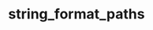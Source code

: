 ---
directive_id: 'string_format_paths'
title: 'string_format_paths'
values_markdown: |
  The value of this directive is expressed as `[format]:[paths]`.
description_markdown: |
  Specifies the format of strings for the specified paths and can enable HTML inside another file format.
  
  Currently supported formats are:
  
  *   `HTML` - string value will be parsed as HTML
  *   `@default` - (note the leading at-sign) string value will be treated as simple text.
  
  Separate multiple formats by commas
  
  You may specify a single path for a format or a comma-separated list of paths enclosed in square brackets. The list may be empty.
  
examples:
  - type: yaml
    code_single_line: 'smartling.string_format_paths = html: *'
    description_markdown: Smartling parses values of all nodes as HTML.
  - type: json
    code_single_line: '"string_format_paths" : "html: *"'
    description_markdown: Smartling parses values of all nodes as HTML.
  - type: csv
    code_single_line: 'smartling.string_format_paths=html:*'
    description_markdown: Smartling parses values of all columns as HTML.
  - type: yaml
    code_single_line: 'smartling.string_format_paths = html: */text'
    description_markdown: Smartling enables HTML in `text` nodes (and their subnodes), regardless of their parents.
  - type: json
    code_single_line: '"string_format_paths" : "html: */text"'
    description_markdown: Smartling enables HTML in `text` nodes (and their subnodes), regardless of their parents.
  - type: yaml
    code_single_line: 'smartling.string_format_paths = html: [*/text, */string]'
    description_markdown: Smartling enables HTML in `text` and `string` nodes (and their subnodes), regardless of their parents.
  - type: json
    code_single_line: '"string_format_paths" : "html: [*/text, *string]"'
    description_markdown: Smartling enables HTML in `text` and `string` nodes (and their subnodes), regardless of their parents.
  - type: yaml
    code_single_line: 'smartling.string_format_paths = html: /product/description'
    description_markdown: Smartling enables HTML in `/product/description` and subnodes.
  - type: json
    code_single_line: '"string_format_paths" : "html: /product/description"'
    description_markdown: Smartling enables HTML in `/product/description` and subnodes.
  - type: yaml
    code_single_line: 'smartling.string_format_paths = html: */text, @default: /system/log/text'
    description_markdown: Smartling enables HTML in `text` nodes (and subnodes), but disables HTML in `/system/log/text` (and subnodes), as the exact match overrides the pattern match.
  - type: json
    code_single_line: '"string_format_paths" : "html: */text, @default: /system/log/text"'
    description_markdown: Smartling enables HTML in `text` nodes (and subnodes), but disables HTML in `/system/log/text` (and subnodes), as the exact match overrides the pattern match.
  - type: yaml
    code_single_line: 'smartling.string_format_paths ='
    description_markdown: Disables the effect of the previous `string_format_paths` instruction.
  - type: xml
    code_single_line: 'smartling.string_format_paths ='
    description_markdown: Disables the effect of the previous `string_format_paths` instruction.
  - type: xml
    code_single_line: 'smartling.string_format_paths = html: /product/description'
    description_markdown: Smartling enables HTML in `/product/description` only.
  - type: xml
    code_single_line: 'smartling.string_format_paths = html: /product/description/'
    description_markdown: Smartling enables HTML in `/product/description` and all its child nodes.
---